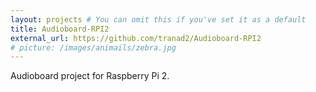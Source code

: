 ```yaml
---
layout: projects # You can omit this if you've set it as a default
title: Audioboard-RPI2
external_url: https://github.com/tranad2/Audioboard-RPI2
# picture: /images/animails/zebra.jpg
---
```


Audioboard project for Raspberry Pi 2.
